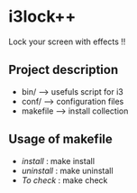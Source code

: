 # i3lock++
Lock your screen with effects !!

## Project description
* bin/ --> usefuls script for i3
* conf/ --> configuration files
* makefile --> install collection

## Usage of makefile

* *install*   :   make install
* *uninstall* : make uninstall
* *To check*  :    make check
